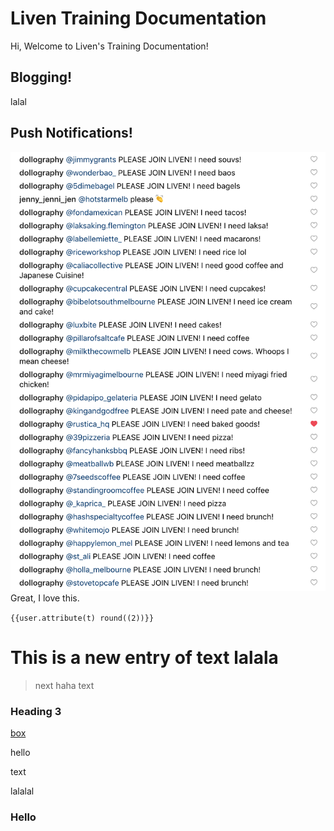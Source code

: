 # Liven Training Documentation
Hi, Welcome to Liven's Training Documentation!
## Blogging!
lalal
## Push Notifications!
![](img/img1.png)
Great, I love this.

`{{user.attribute(t) round((2))}}`

# This is a new entry of text lalala
> next haha text

### Heading 3

[box](https://google.com.au)

hello

text

lalalal



### Hello

